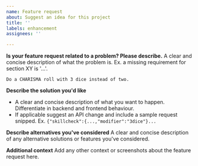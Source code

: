 ```yaml
---
name: Feature request
about: Suggest an idea for this project
title: ''
labels: enhancement
assignees: ''

---
```


**Is your feature request related to a problem? Please describe.**
A clear and concise description of what the problem is.
Ex. a missing requirement for section XY is '...'.
```text
Do a CHARISMA roll with 3 dice instead of two.
```

**Describe the solution you'd like**
- A clear and concise description of what you want to happen. Differentiate in backend and frontend behaviour.
- If applicable suggest an API change and include a sample request snipped.
Ex. `{"skillcheck":{...,"modifier":"3dice"}...`

**Describe alternatives you've considered**
A clear and concise description of any alternative solutions or features you've considered.

**Additional context**
Add any other context or screenshots about the feature request here.
